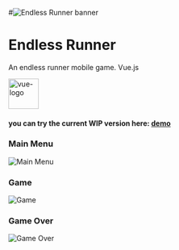 #![Endless Runner banner](https://github.com/konstantinsteinmiller/endless-runner/blob/master/public/images/logo/logo_256x256.webp)

# Endless Runner

An endless runner mobile game.
Vue.js
<div style="display: flex; justify-items: center;">
    <img src="https://github.com/konstantinsteinmiller/endless-runner/blob/master/src/assets/documentation/vue-logo.png" alt="vue-logo" width="60" />
</div>


#### you can try the current WIP version here: [demo](https://konstantinsteinmiller.github.io/endless-runner)


### Main Menu
![Main Menu](https://github.com/konstantinsteinmiller/endless-runner/blob/master/src/assets/documentation/main-menu.webp)

### Game
![Game](https://github.com/konstantinsteinmiller/endless-runner/blob/master/src/assets/documentation/game.webp)

### Game Over
![Game Over](https://github.com/konstantinsteinmiller/endless-runner/blob/master/src/assets/documentation/game-over.webp)
